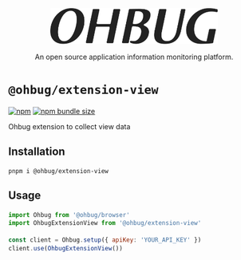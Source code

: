 <div align="center">
  <a href="https://ohbug.net" target="_blank">
    <img src="https://raw.githubusercontent.com/ohbug-org/blog/master/images/ohbug_logo.svg" alt="Ohbug" height="72">
  </a>
  
  <p>An open source application information monitoring platform.</p>
</div>

# `@ohbug/extension-view`

[![npm](https://img.shields.io/npm/v/@ohbug/extension-view.svg?style=flat-square)](https://www.npmjs.com/package/@ohbug/extension-view)
[![npm bundle size](https://img.shields.io/bundlephobia/min/@ohbug/extension-view?style=flat-square)](https://bundlephobia.com/result?p=@ohbug/extension-view)

Ohbug extension to collect view data

## Installation

```
pnpm i @ohbug/extension-view
```

## Usage

```javascript
import Ohbug from '@ohbug/browser'
import OhbugExtensionView from '@ohbug/extension-view'

const client = Ohbug.setup({ apiKey: 'YOUR_API_KEY' })
client.use(OhbugExtensionView())
```
